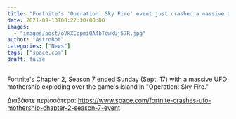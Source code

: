 ```yaml
---
title: "Fortnite's 'Operation: Sky Fire' event just crashed a massive UFO mothership to end Chapter 2, Season 7 "
date: 2021-09-13T00:22:30+00:00
images:
  - "images/post/oVkXCqpmiQA4bTqwkUj57R.jpg"
author: "AstroBot"
categories: ["News"]
tags: ["space.com"]
draft: false
---
```


Fortnite's Chapter 2, Season 7 ended Sunday (Sept. 17) with a massive UFO mothership exploding over the game's island in "Operation: Sky Fire." 

Διαβάστε περισσότερα: https://www.space.com/fortnite-crashes-ufo-mothership-chapter-2-season-7-event
